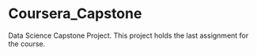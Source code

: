 # Coursera_Capstone
Data Science Capstone Project. This project holds the last assignment for the course.
